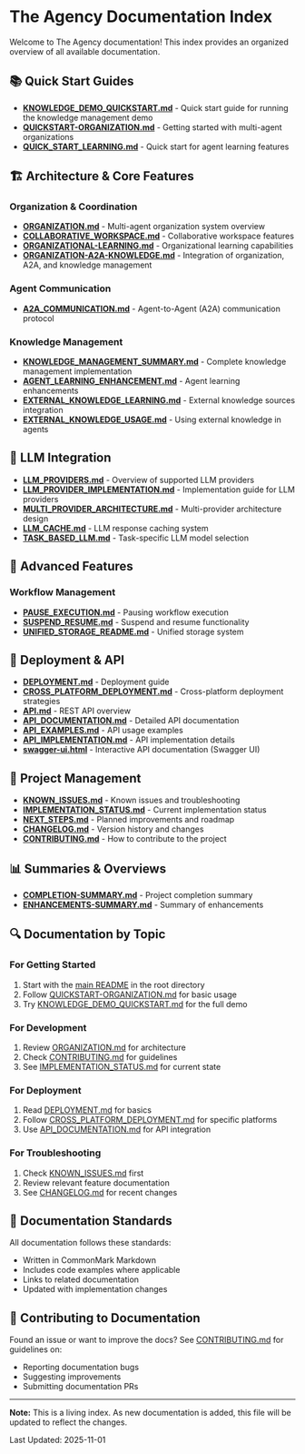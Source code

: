 # The Agency Documentation Index

Welcome to The Agency documentation! This index provides an organized overview of all available documentation.

## 📚 Quick Start Guides

- **[KNOWLEDGE_DEMO_QUICKSTART.md](./KNOWLEDGE_DEMO_QUICKSTART.md)** - Quick start guide for running the knowledge management demo
- **[QUICKSTART-ORGANIZATION.md](./QUICKSTART-ORGANIZATION.md)** - Getting started with multi-agent organizations
- **[QUICK_START_LEARNING.md](./QUICK_START_LEARNING.md)** - Quick start for agent learning features

## 🏗️ Architecture & Core Features

### Organization & Coordination
- **[ORGANIZATION.md](./ORGANIZATION.md)** - Multi-agent organization system overview
- **[COLLABORATIVE_WORKSPACE.md](./COLLABORATIVE_WORKSPACE.md)** - Collaborative workspace features
- **[ORGANIZATIONAL-LEARNING.md](./ORGANIZATIONAL-LEARNING.md)** - Organizational learning capabilities
- **[ORGANIZATION-A2A-KNOWLEDGE.md](./ORGANIZATION-A2A-KNOWLEDGE.md)** - Integration of organization, A2A, and knowledge management

### Agent Communication
- **[A2A_COMMUNICATION.md](./A2A_COMMUNICATION.md)** - Agent-to-Agent (A2A) communication protocol

### Knowledge Management
- **[KNOWLEDGE_MANAGEMENT_SUMMARY.md](./KNOWLEDGE_MANAGEMENT_SUMMARY.md)** - Complete knowledge management implementation
- **[AGENT_LEARNING_ENHANCEMENT.md](./AGENT_LEARNING_ENHANCEMENT.md)** - Agent learning enhancements
- **[EXTERNAL_KNOWLEDGE_LEARNING.md](./EXTERNAL_KNOWLEDGE_LEARNING.md)** - External knowledge sources integration
- **[EXTERNAL_KNOWLEDGE_USAGE.md](./EXTERNAL_KNOWLEDGE_USAGE.md)** - Using external knowledge in agents

## 🤖 LLM Integration

- **[LLM_PROVIDERS.md](./LLM_PROVIDERS.md)** - Overview of supported LLM providers
- **[LLM_PROVIDER_IMPLEMENTATION.md](./LLM_PROVIDER_IMPLEMENTATION.md)** - Implementation guide for LLM providers
- **[MULTI_PROVIDER_ARCHITECTURE.md](./MULTI_PROVIDER_ARCHITECTURE.md)** - Multi-provider architecture design
- **[LLM_CACHE.md](./LLM_CACHE.md)** - LLM response caching system
- **[TASK_BASED_LLM.md](./TASK_BASED_LLM.md)** - Task-specific LLM model selection

## 🔧 Advanced Features

### Workflow Management
- **[PAUSE_EXECUTION.md](./PAUSE_EXECUTION.md)** - Pausing workflow execution
- **[SUSPEND_RESUME.md](./SUSPEND_RESUME.md)** - Suspend and resume functionality
- **[UNIFIED_STORAGE_README.md](./UNIFIED_STORAGE_README.md)** - Unified storage system

## 🚀 Deployment & API

- **[DEPLOYMENT.md](./DEPLOYMENT.md)** - Deployment guide
- **[CROSS_PLATFORM_DEPLOYMENT.md](./CROSS_PLATFORM_DEPLOYMENT.md)** - Cross-platform deployment strategies
- **[API.md](./API.md)** - REST API overview
- **[API_DOCUMENTATION.md](./API_DOCUMENTATION.md)** - Detailed API documentation
- **[API_EXAMPLES.md](./API_EXAMPLES.md)** - API usage examples
- **[API_IMPLEMENTATION.md](./API_IMPLEMENTATION.md)** - API implementation details
- **[swagger-ui.html](./swagger-ui.html)** - Interactive API documentation (Swagger UI)

## 📝 Project Management

- **[KNOWN_ISSUES.md](./KNOWN_ISSUES.md)** - Known issues and troubleshooting
- **[IMPLEMENTATION_STATUS.md](./IMPLEMENTATION_STATUS.md)** - Current implementation status
- **[NEXT_STEPS.md](./NEXT_STEPS.md)** - Planned improvements and roadmap
- **[CHANGELOG.md](./CHANGELOG.md)** - Version history and changes
- **[CONTRIBUTING.md](./CONTRIBUTING.md)** - How to contribute to the project

## 📊 Summaries & Overviews

- **[COMPLETION-SUMMARY.md](./COMPLETION-SUMMARY.md)** - Project completion summary
- **[ENHANCEMENTS-SUMMARY.md](./ENHANCEMENTS-SUMMARY.md)** - Summary of enhancements

## 🔍 Documentation by Topic

### For Getting Started
1. Start with the [main README](../README.md) in the root directory
2. Follow [QUICKSTART-ORGANIZATION.md](./QUICKSTART-ORGANIZATION.md) for basic usage
3. Try [KNOWLEDGE_DEMO_QUICKSTART.md](./KNOWLEDGE_DEMO_QUICKSTART.md) for the full demo

### For Development
1. Review [ORGANIZATION.md](./ORGANIZATION.md) for architecture
2. Check [CONTRIBUTING.md](./CONTRIBUTING.md) for guidelines
3. See [IMPLEMENTATION_STATUS.md](./IMPLEMENTATION_STATUS.md) for current state

### For Deployment
1. Read [DEPLOYMENT.md](./DEPLOYMENT.md) for basics
2. Follow [CROSS_PLATFORM_DEPLOYMENT.md](./CROSS_PLATFORM_DEPLOYMENT.md) for specific platforms
3. Use [API_DOCUMENTATION.md](./API_DOCUMENTATION.md) for API integration

### For Troubleshooting
1. Check [KNOWN_ISSUES.md](./KNOWN_ISSUES.md) first
2. Review relevant feature documentation
3. See [CHANGELOG.md](./CHANGELOG.md) for recent changes

## 📖 Documentation Standards

All documentation follows these standards:
- Written in CommonMark Markdown
- Includes code examples where applicable
- Links to related documentation
- Updated with implementation changes

## 🤝 Contributing to Documentation

Found an issue or want to improve the docs? See [CONTRIBUTING.md](./CONTRIBUTING.md) for guidelines on:
- Reporting documentation bugs
- Suggesting improvements
- Submitting documentation PRs

---

**Note:** This is a living index. As new documentation is added, this file will be updated to reflect the changes.

Last Updated: 2025-11-01
